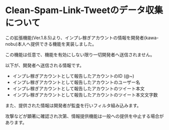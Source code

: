 # Clean-Spam-Link-Tweetのデータ収集について
この拡張機能(Ver.1.8.5)より、インプレ稼ぎアカウントの情報を開発者(kawa-nobu)本人へ提供できる機能を実装しました。

この機能は任意で、機能を有効にしない限り一切開発者へ送信されません。

以下が、開発者へ送信される情報です。

* インプレ稼ぎアカウントとして報告したアカウントのID (@~)
* インプレ稼ぎアカウントとして報告したアカウントのユーザー名
* インプレ稼ぎアカウントとして報告したアカウントのツイート本文
* インプレ稼ぎアカウントとして報告したアカウントのツイート本文文字数

また、提供された情報は開発者が監査を行いフィルタ組み込みます。

攻撃などが顕著に確認され次第、情報提供機能は一般への提供を中止する場合があります。